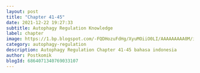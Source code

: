```yaml
---
layout: post 
title: "Chapter 41-45"
date: 2021-12-22 19:27:33
subtitle: Autophagy Regulation Knowledge
label: chapter
image: https://1.bp.blogspot.com/-FQDHozuFdHg/XyuMOiiO0LI/AAAAAAAAA0M/iHYCp2nRZggXlQ874Ui4E4_Gmb7zstphQCLcBGAsYHQ/s72-c/Autophagy-Regulati.jpg
category: autophagy-regulation
description: Autophagy Regulation Chapter 41-45 bahasa indonesia 
author: Postkomik
blogId: 6864071340769033107
---
```

